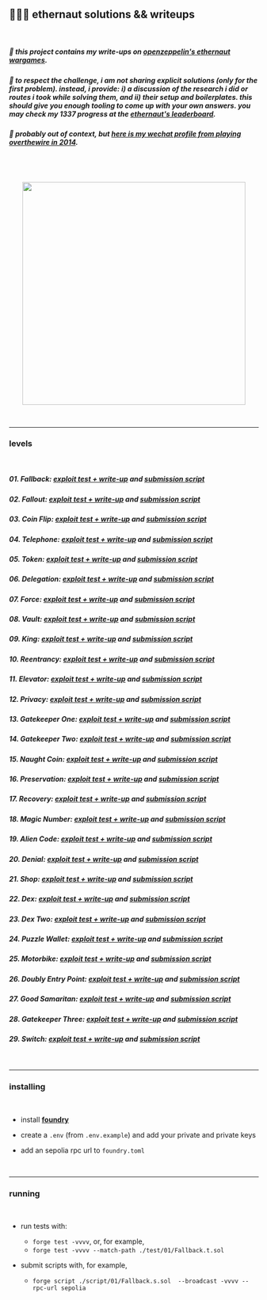 ## 🧑🏻‍🚀 ethernaut solutions && writeups

<br>

##### 🔋 this project contains my write-ups on **[openzeppelin's ethernaut wargames](https://ethernaut.openzeppelin.com/)**.

##### 🔋 to respect the challenge, i am not sharing explicit solutions (only for the first problem). instead, i provide: *i)* a discussion of the research i did or routes i took while solving them, and *ii)* their setup and boilerplates. this should give you enough tooling to come up with your own answers. you may check my 1337 progress at the **[ethernaut's leaderboard](https://ethernaut.openzeppelin.com/leaderboard)**.
##### 🔋 probably out of context, but **[here is my wechat profile from playing overthewire in 2014](https://www.wechall.net/profile/bt3gl)**.

<br>
<br>

<p align="center">
<img width="450" src="https://github.com/go-outside-labs/ethernaut-foundry-writeups-sol/assets/138340846/32fb029d-852e-493b-8f79-939fe39d5455">
</p>


<br>

---

### levels

<br>

##### 01. Fallback: [exploit test + write-up](test/01) and [submission script](script/01/)
#####  02. Fallout: [exploit test + write-up](test/02) and [submission script](script/02/)
##### 03. Coin Flip: [exploit test + write-up](test/03) and [submission script](script/03/)
##### 04. Telephone: [exploit test + write-up](test/04) and [submission script](script/04/)
##### 05. Token: [exploit test + write-up](test/05) and [submission script](script/05/)
##### 06. Delegation: [exploit test + write-up](test/06) and [submission script](script/06/)
##### 07. Force: [exploit test + write-up](test/07) and [submission script](script/07/)
##### 08. Vault: [exploit test + write-up](test/08) and [submission script](script/08/)
##### 09. King: [exploit test + write-up](test/09) and [submission script](script/09/)
##### 10. Reentrancy: [exploit test + write-up](test/10) and [submission script](script/10/)
##### 11. Elevator: [exploit test + write-up](test/11) and [submission script](script/11/)
##### 12. Privacy: [exploit test + write-up](test/12) and [submission script](script/12/)
##### 13. Gatekeeper One: [exploit test + write-up](test/13) and [submission script](script/13/)
##### 14. Gatekeeper Two: [exploit test + write-up](test/14) and [submission script](script/14/)
##### 15. Naught Coin: [exploit test + write-up](test/15) and [submission script](script/15/)
##### 16. Preservation: [exploit test + write-up](test/16) and [submission script](script/16/)
##### 17. Recovery: [exploit test + write-up](test/17) and [submission script](script/17/)
##### 18. Magic Number: [exploit test + write-up](test/18) and [submission script](script/18/)
##### 19. Alien Code: [exploit test + write-up](test/19) and [submission script](script/19/)
##### 20. Denial: [exploit test + write-up](test/20) and [submission script](script/20/)
##### 21. Shop: [exploit test + write-up](test/21) and [submission script](script/21/)
##### 22. Dex: [exploit test + write-up](test/22) and [submission script](script/22/)
##### 23. Dex Two: [exploit test + write-up](test/23) and [submission script](script/23/)
##### 24. Puzzle Wallet: [exploit test + write-up](test/24) and [submission script](script/24/)
##### 25. Motorbike: [exploit test + write-up](test/25) and [submission script](script/25/)
##### 26. Doubly Entry Point: [exploit test + write-up](test/26) and [submission script](script/26/)
##### 27. Good Samaritan: [exploit test + write-up](test/27) and [submission script](script/27/)
##### 28. Gatekeeper Three: [exploit test + write-up](test/28) and [submission script](script/28/)
##### 29. Switch: [exploit test + write-up](test/29) and [submission script](script/29/)


<br>


----

### installing 

<br>

* install **[foundry](https://github.com/foundry-rs/foundry)**

* create a `.env` (from `.env.example`) and add your private and private keys

* add an sepolia rpc url to `foundry.toml`

<br>

---

### running

<br>

* run tests with:
    - `forge test -vvvv`, or, for example,
    - `forge test -vvvv --match-path ./test/01/Fallback.t.sol`


* submit scripts with, for example, 
    - `forge script ./script/01/Fallback.s.sol  --broadcast -vvvv --rpc-url sepolia`

<br>

